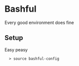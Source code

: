 # Bashful

 Every good environment does fine

## Setup

Easy peasy

  ```
    > source bashful-config

  ```
